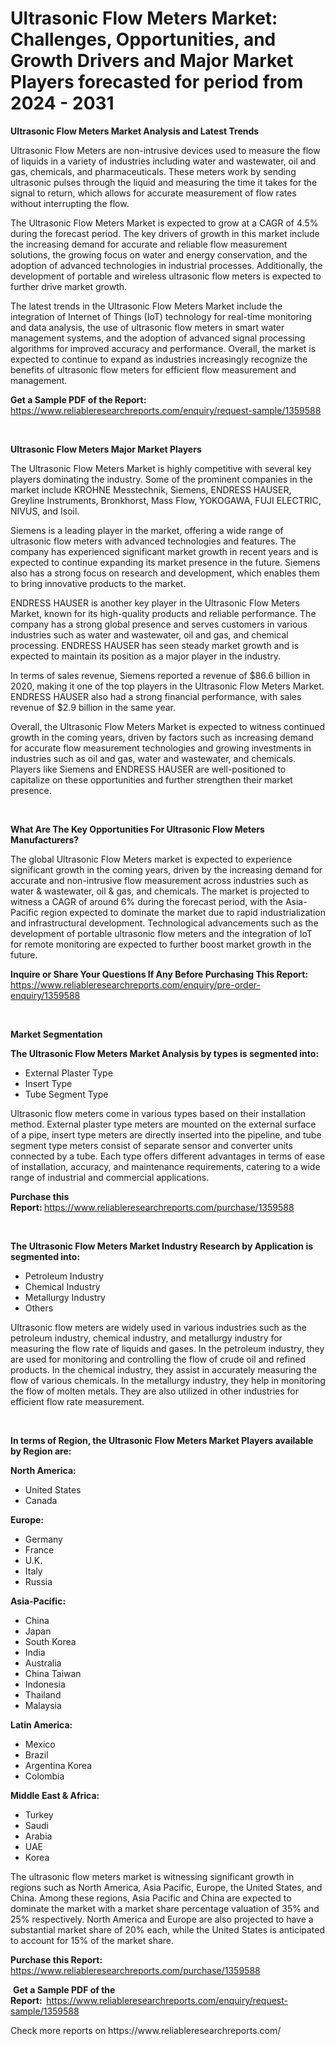<p><h1>Ultrasonic Flow Meters Market: Challenges, Opportunities, and Growth Drivers and Major Market Players forecasted for period from 2024 - 2031</h1></p><p><strong>Ultrasonic Flow Meters Market Analysis and Latest Trends</strong></p>
<p><p>Ultrasonic Flow Meters are non-intrusive devices used to measure the flow of liquids in a variety of industries including water and wastewater, oil and gas, chemicals, and pharmaceuticals. These meters work by sending ultrasonic pulses through the liquid and measuring the time it takes for the signal to return, which allows for accurate measurement of flow rates without interrupting the flow.</p><p>The Ultrasonic Flow Meters Market is expected to grow at a CAGR of 4.5% during the forecast period. The key drivers of growth in this market include the increasing demand for accurate and reliable flow measurement solutions, the growing focus on water and energy conservation, and the adoption of advanced technologies in industrial processes. Additionally, the development of portable and wireless ultrasonic flow meters is expected to further drive market growth.</p><p>The latest trends in the Ultrasonic Flow Meters Market include the integration of Internet of Things (IoT) technology for real-time monitoring and data analysis, the use of ultrasonic flow meters in smart water management systems, and the adoption of advanced signal processing algorithms for improved accuracy and performance. Overall, the market is expected to continue to expand as industries increasingly recognize the benefits of ultrasonic flow meters for efficient flow measurement and management.</p></p>
<p><strong>Get a Sample PDF of the Report:&nbsp;</strong> <a href="https://www.reliableresearchreports.com/enquiry/request-sample/1359588">https://www.reliableresearchreports.com/enquiry/request-sample/1359588</a></p>
<p>&nbsp;</p>
<p><strong>Ultrasonic Flow Meters Major Market Players</strong></p>
<p><p>The Ultrasonic Flow Meters Market is highly competitive with several key players dominating the industry. Some of the prominent companies in the market include KROHNE Messtechnik, Siemens, ENDRESS HAUSER, Greyline Instruments, Bronkhorst, Mass Flow, YOKOGAWA, FUJI ELECTRIC, NIVUS, and Isoil.</p><p>Siemens is a leading player in the market, offering a wide range of ultrasonic flow meters with advanced technologies and features. The company has experienced significant market growth in recent years and is expected to continue expanding its market presence in the future. Siemens also has a strong focus on research and development, which enables them to bring innovative products to the market.</p><p>ENDRESS HAUSER is another key player in the Ultrasonic Flow Meters Market, known for its high-quality products and reliable performance. The company has a strong global presence and serves customers in various industries such as water and wastewater, oil and gas, and chemical processing. ENDRESS HAUSER has seen steady market growth and is expected to maintain its position as a major player in the industry.</p><p>In terms of sales revenue, Siemens reported a revenue of $86.6 billion in 2020, making it one of the top players in the Ultrasonic Flow Meters Market. ENDRESS HAUSER also had a strong financial performance, with sales revenue of $2.9 billion in the same year.</p><p>Overall, the Ultrasonic Flow Meters Market is expected to witness continued growth in the coming years, driven by factors such as increasing demand for accurate flow measurement technologies and growing investments in industries such as oil and gas, water and wastewater, and chemicals. Players like Siemens and ENDRESS HAUSER are well-positioned to capitalize on these opportunities and further strengthen their market presence.</p></p>
<p>&nbsp;</p>
<p><strong>What Are The Key Opportunities For Ultrasonic Flow Meters Manufacturers?</strong></p>
<p><p>The global Ultrasonic Flow Meters market is expected to experience significant growth in the coming years, driven by the increasing demand for accurate and non-intrusive flow measurement across industries such as water & wastewater, oil & gas, and chemicals. The market is projected to witness a CAGR of around 6% during the forecast period, with the Asia-Pacific region expected to dominate the market due to rapid industrialization and infrastructural development. Technological advancements such as the development of portable ultrasonic flow meters and the integration of IoT for remote monitoring are expected to further boost market growth in the future.</p></p>
<p><strong>Inquire or Share Your Questions If Any Before Purchasing This Report:</strong> <a href="https://www.reliableresearchreports.com/enquiry/pre-order-enquiry/1359588">https://www.reliableresearchreports.com/enquiry/pre-order-enquiry/1359588</a></p>
<p>&nbsp;</p>
<p><strong>Market Segmentation</strong></p>
<p><strong>The Ultrasonic Flow Meters Market Analysis by types is segmented into:</strong></p>
<p><ul><li>External Plaster Type</li><li>Insert Type</li><li>Tube Segment Type</li></ul></p>
<p><p>Ultrasonic flow meters come in various types based on their installation method. External plaster type meters are mounted on the external surface of a pipe, insert type meters are directly inserted into the pipeline, and tube segment type meters consist of separate sensor and converter units connected by a tube. Each type offers different advantages in terms of ease of installation, accuracy, and maintenance requirements, catering to a wide range of industrial and commercial applications.</p></p>
<p><strong>Purchase this Report:&nbsp;</strong><a href="https://www.reliableresearchreports.com/purchase/1359588">https://www.reliableresearchreports.com/purchase/1359588</a></p>
<p>&nbsp;</p>
<p><strong>The Ultrasonic Flow Meters Market Industry Research by Application is segmented into:</strong></p>
<p><ul><li>Petroleum Industry</li><li>Chemical Industry</li><li>Metallurgy Industry</li><li>Others</li></ul></p>
<p><p>Ultrasonic flow meters are widely used in various industries such as the petroleum industry, chemical industry, and metallurgy industry for measuring the flow rate of liquids and gases. In the petroleum industry, they are used for monitoring and controlling the flow of crude oil and refined products. In the chemical industry, they assist in accurately measuring the flow of various chemicals. In the metallurgy industry, they help in monitoring the flow of molten metals. They are also utilized in other industries for efficient flow rate measurement.</p></p>
<p>&nbsp;</p>
<p><strong>In terms of Region, the Ultrasonic Flow Meters Market Players available by Region are:</strong></p>
<p>
    <p> <strong> North America: </strong>
        <ul>
            <li>United States</li>
            <li>Canada</li>
        </ul>
        </p> 
    <p> <strong> Europe: </strong>
        <ul>
            <li>Germany</li>
            <li>France</li>
            <li>U.K.</li>
            <li>Italy</li>
            <li>Russia</li>
        </ul>
        </p> 
    <p> <strong> Asia-Pacific: </strong>
        <ul>
            <li>China</li>
            <li>Japan</li>
            <li>South Korea</li>
            <li>India</li>
            <li>Australia</li>
            <li>China Taiwan</li>
            <li>Indonesia</li>
            <li>Thailand</li>
            <li>Malaysia</li>
        </ul>
        </p> 
    <p> <strong> Latin America: </strong>
        <ul>
            <li>Mexico</li>
            <li>Brazil</li>
            <li>Argentina Korea</li>
            <li>Colombia</li>
        </ul>
        </p> 
    <p> <strong> Middle East & Africa: </strong>
        <ul>
            <li>Turkey</li>
            <li>Saudi</li>
            <li>Arabia</li>
            <li>UAE</li>
            <li>Korea</li>
        </ul>
    </p>
    </p>
<p><p>The ultrasonic flow meters market is witnessing significant growth in regions such as North America, Asia Pacific, Europe, the United States, and China. Among these regions, Asia Pacific and China are expected to dominate the market with a market share percentage valuation of 35% and 25% respectively. North America and Europe are also projected to have a substantial market share of 20% each, while the United States is anticipated to account for 15% of the market share.</p></p>
<p><strong>Purchase this Report: </strong><a href="https://www.reliableresearchreports.com/purchase/1359588">https://www.reliableresearchreports.com/purchase/1359588</a></p>
<p>&nbsp;<strong>Get a Sample PDF of the Report:&nbsp;&nbsp;</strong><a href="https://www.reliableresearchreports.com/enquiry/request-sample/1359588">https://www.reliableresearchreports.com/enquiry/request-sample/1359588</a></p>
<p><strong></strong></p>
<p>Check more reports on https://www.reliableresearchreports.com/</p>